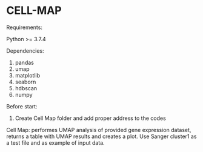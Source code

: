 # CELL-MAP
Requirements:

Python >= 3.7.4

Dependencies: 

1. pandas
2. umap
3. matplotlib
4. seaborn
5. hdbscan
6. numpy


Before start:
1) Create Cell Map folder and add proper address to the codes

Cell Map: performes UMAP analysis of provided gene expression dataset, returns a table with UMAP results and creates a plot. Use Sanger cluster1 as a test file and as example of input data.
